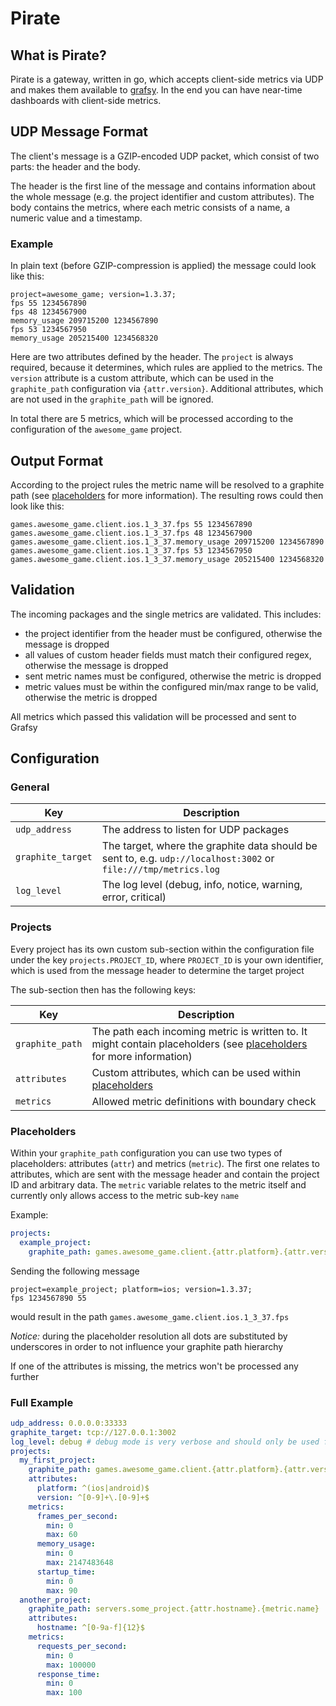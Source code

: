 # Pirate

## What is Pirate?

Pirate is a gateway, written in go, which accepts client-side metrics via UDP and makes them available to [grafsy](https://github.com/leoleovich/grafsy).
In the end you can have near-time dashboards with client-side metrics.


## UDP Message Format

The client's message is a GZIP-encoded UDP packet, which consist of two parts: the header and the body.

The header is the first line of the message and contains information about the whole message (e.g. the project identifier and custom attributes).
The body contains the metrics, where each metric consists of a name, a numeric value and a timestamp.

### Example

In plain text (before GZIP-compression is applied) the message could look like this:
```
project=awesome_game; version=1.3.37;
fps 55 1234567890
fps 48 1234567900
memory_usage 209715200 1234567890
fps 53 1234567950
memory_usage 205215400 1234568320
```

Here are two attributes defined by the header. The `project` is always required, because it determines, which rules
are applied to the metrics. The `version` attribute is a custom attribute, which can be used in the `graphite_path`
configuration via `{attr.version}`. Additional attributes, which are not used in the `graphite_path` will be ignored.

In total there are 5 metrics, which will be processed according to the configuration of the `awesome_game` project.


## Output Format

According to the project rules the metric name will be resolved to a graphite path (see [placeholders](#placeholders)
for more information). The resulting rows could then look like this:

```
games.awesome_game.client.ios.1_3_37.fps 55 1234567890
games.awesome_game.client.ios.1_3_37.fps 48 1234567900
games.awesome_game.client.ios.1_3_37.memory_usage 209715200 1234567890
games.awesome_game.client.ios.1_3_37.fps 53 1234567950
games.awesome_game.client.ios.1_3_37.memory_usage 205215400 1234568320
```


## Validation

The incoming packages and the single metrics are validated. This includes:

- the project identifier from the header must be configured, otherwise the message is dropped
- all values of custom header fields must match their configured regex, otherwise the message is dropped
- sent metric names must be configured, otherwise the metric is dropped
- metric values must be within the configured min/max range to be valid, otherwise the metric is dropped

All metrics which passed this validation will be processed and sent to Grafsy


## Configuration

### General

| Key               | Description                                              |
|-------------------|----------------------------------------------------------|
| `udp_address`     | The address to listen for UDP packages                   |
| `graphite_target` | The target, where the graphite data should be sent to, e.g. `udp://localhost:3002` or `file:///tmp/metrics.log` |
| `log_level`       | The log level (debug, info, notice, warning, error, critical) |

### Projects

Every project has its own custom sub-section within the configuration file under the key `projects.PROJECT_ID`,
where `PROJECT_ID` is your own identifier, which is used from the message header to determine the target project

The sub-section then has the following keys:

| Key               | Description                                              |
|-------------------|----------------------------------------------------------|
| `graphite_path`   | The path each incoming metric is written to. It might contain placeholders (see [placeholders](#placeholders) for more information) |
| `attributes`      | Custom attributes, which can be used within [placeholders](#placeholders) |
| `metrics`         | Allowed metric definitions with boundary check           |

### Placeholders

Within your `graphite_path` configuration you can use two types of placeholders: attributes (`attr`) and metrics (`metric`).
The first one relates to attributes, which are sent with the message header and contain the project ID and arbitrary data.
The `metric` variable relates to the metric itself and currently only allows access to the metric sub-key `name`

Example:
```yaml
projects:
  example_project:
    graphite_path: games.awesome_game.client.{attr.platform}.{attr.version}.{metric.name}
```

Sending the following message
```
project=example_project; platform=ios; version=1.3.37;
fps 1234567890 55
```

would result in the path `games.awesome_game.client.ios.1_3_37.fps`

*Notice:* during the placeholder resolution all dots are substituted by underscores in order to not influence your graphite path hierarchy

If one of the attributes is missing, the metrics won't be processed any further

### Full Example
```yaml
udp_address: 0.0.0.0:33333
graphite_target: tcp://127.0.0.1:3002
log_level: debug # debug mode is very verbose and should only be used for - well - debugging purpose :)
projects:
  my_first_project:
    graphite_path: games.awesome_game.client.{attr.platform}.{attr.version}.{metric.name}
    attributes:
      platform: ^(ios|android)$
      version: ^[0-9]+\.[0-9]+$
    metrics:
      frames_per_second:
        min: 0
        max: 60
      memory_usage:
        min: 0
        max: 2147483648
      startup_time:
        min: 0
        max: 90
  another_project:
    graphite_path: servers.some_project.{attr.hostname}.{metric.name}
    attributes:
      hostname: ^[0-9a-f]{12}$
    metrics:
      requests_per_second:
        min: 0
        max: 100000
      response_time:
        min: 0
        max: 100
```